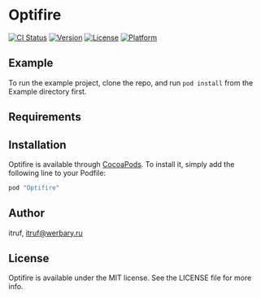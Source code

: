 # Optifire

[![CI Status](http://img.shields.io/travis/itruf/Optifire.svg?style=flat)](https://travis-ci.org/itruf/Optifire)
[![Version](https://img.shields.io/cocoapods/v/Optifire.svg?style=flat)](http://cocoapods.org/pods/Optifire)
[![License](https://img.shields.io/cocoapods/l/Optifire.svg?style=flat)](http://cocoapods.org/pods/Optifire)
[![Platform](https://img.shields.io/cocoapods/p/Optifire.svg?style=flat)](http://cocoapods.org/pods/Optifire)

## Example

To run the example project, clone the repo, and run `pod install` from the Example directory first.

## Requirements

## Installation

Optifire is available through [CocoaPods](http://cocoapods.org). To install
it, simply add the following line to your Podfile:

```ruby
pod "Optifire"
```

## Author

itruf, itruf@werbary.ru

## License

Optifire is available under the MIT license. See the LICENSE file for more info.
